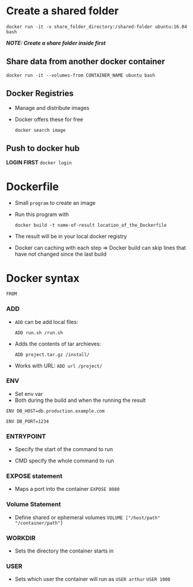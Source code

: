 # Create a shared folder
```docker run -it -v share_folder_directory:/shared-folder ubuntu:16.04  bash```

***NOTE: Create a share folder inside first***

## Share data from another docker container ###

``` docker run -it --volumes-from CONTAINER_NAME ubuntu bash ```

## Docker Registries
+ Manage and distribute images
+ Docker offers these for free

    ```docker search image```
## Push to docker hub
 **LOGIN FIRST**
 ``` docker login ```

# Dockerfile
+ Small `program` to create an image
+ Run this program with

    ``` docker build -t name-of-result location_of_the_Dockerfile ```
+ The result will be in your local docker registry
+ Docker can caching with each step => Docker build can skip lines that have not changed since the last build

# Docker syntax

```FROM```
### ADD
+ `ADD` can be add local files:

    ```ADD run.sh /run.sh```

+ Adds the contents of tar archieves:

    ```ADD project.tar.gz /install/```
+ Works with URL:
    ```ADD url /project/ ```
### ENV
+ Set env var
+ Both during the build and when the running the result

```ENV DB_HOST=db.production.example.com```

```ENV DB_PORT=1234```

### ENTRYPOINT

+ Specify the start of the command to run

+ CMD specify the whole command to run

### EXPOSE statement
+ Maps a port into the container
``` EXPOSE 8080 ```

### Volume Statement
+ Define shared or ephemeral volumes
```VOLUME ["/host/path" "/container/path"]```

### WORKDIR
+ Sets the directory the container starts in

### USER
+ Sets which user the container will run as
```USER arthur```
```USER 1000```